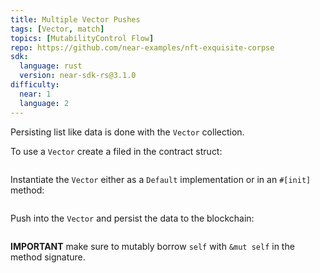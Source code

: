```yaml
---
title: Multiple Vector Pushes
tags: [Vector, match]
topics: [MutabilityControl Flow]
repo: https://github.com/near-examples/nft-exquisite-corpse
sdk:
  language: rust
  version: near-sdk-rs@3.1.0
difficulty:
  near: 1
  language: 2
---
```


Persisting list like data is done with the `Vector` collection.

To use a `Vector` create a filed in the contract struct:

```https://github.com/near-examples/nft-exquisite-corpse/blob/e1e0759ffc7a3f3911b86dd79b2e3417e671e8f8/src/lib.rs#L62-L70
```

Instantiate the `Vector` either as a `Default` implementation or in an `#[init]` method:

```https://github.com/near-examples/nft-exquisite-corpse/blob/e1e0759ffc7a3f3911b86dd79b2e3417e671e8f8/src/lib.rs#L280-L292
```

Push into the `Vector` and persist the data to the blockchain:


```https://github.com/near-examples/nft-exquisite-corpse/blob/e1e0759ffc7a3f3911b86dd79b2e3417e671e8f8/src/lib.rs#L241-L275
```

**IMPORTANT** make sure to mutably borrow `self` with `&mut self` in the method signature.
